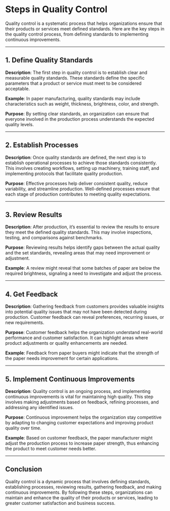 # Steps in Quality Control

Quality control is a systematic process that helps organizations ensure that their products or services meet defined standards. Here are the key steps in the quality control process, from defining standards to implementing continuous improvements.

---

## 1. Define Quality Standards

**Description**: The first step in quality control is to establish clear and measurable quality standards. These standards define the specific parameters that a product or service must meet to be considered acceptable.

**Example**: In paper manufacturing, quality standards may include characteristics such as weight, thickness, brightness, color, and strength.

**Purpose**: By setting clear standards, an organization can ensure that everyone involved in the production process understands the expected quality levels.

---

## 2. Establish Processes

**Description**: Once quality standards are defined, the next step is to establish operational processes to achieve those standards consistently. This involves creating workflows, setting up machinery, training staff, and implementing protocols that facilitate quality production.

**Purpose**: Effective processes help deliver consistent quality, reduce variability, and streamline production. Well-defined processes ensure that each stage of production contributes to meeting quality expectations.

---

## 3. Review Results

**Description**: After production, it’s essential to review the results to ensure they meet the defined quality standards. This may involve inspections, testing, and comparisons against benchmarks.

**Purpose**: Reviewing results helps identify gaps between the actual quality and the set standards, revealing areas that may need improvement or adjustment.

**Example**: A review might reveal that some batches of paper are below the required brightness, signaling a need to investigate and adjust the process.

---

## 4. Get Feedback

**Description**: Gathering feedback from customers provides valuable insights into potential quality issues that may not have been detected during production. Customer feedback can reveal preferences, recurring issues, or new requirements.

**Purpose**: Customer feedback helps the organization understand real-world performance and customer satisfaction. It can highlight areas where product adjustments or quality enhancements are needed.

**Example**: Feedback from paper buyers might indicate that the strength of the paper needs improvement for certain applications.

---

## 5. Implement Continuous Improvements

**Description**: Quality control is an ongoing process, and implementing continuous improvements is vital for maintaining high quality. This step involves making adjustments based on feedback, refining processes, and addressing any identified issues.

**Purpose**: Continuous improvement helps the organization stay competitive by adapting to changing customer expectations and improving product quality over time.

**Example**: Based on customer feedback, the paper manufacturer might adjust the production process to increase paper strength, thus enhancing the product to meet customer needs better.

---

## Conclusion

Quality control is a dynamic process that involves defining standards, establishing processes, reviewing results, gathering feedback, and making continuous improvements. By following these steps, organizations can maintain and enhance the quality of their products or services, leading to greater customer satisfaction and business success.
